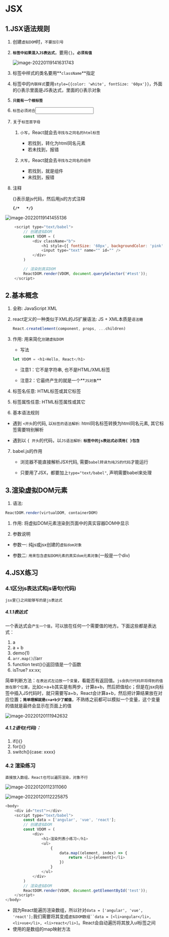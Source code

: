 # JSX

## 1.JSX语法规则

1. 创建`虚拟DOM`时，`不要加引号`

2. **`标签中如果混入JS表达式`**，要用`{}`。**`必须有值`**

   ![image-20220119141631743](C:\Users\zayn\AppData\Roaming\Typora\typora-user-images\image-20220119141631743.png)

3. 标签中样式的类名要用**`className`**指定

4. 标签中的`内联样式`要用`style={{color: 'white', fontSize: '60px'}}`，外面的{}表示里面是JS表达式，里面的{}表示对象

5. **`只能有一个根标签`**

6. `标签必须闭合`<input type="text"/>

7. 关于`标签首字母`

   1. `小写`，React就会去`寻找与之同名的html标签`
      - 若找到，转化为html同名元素
      - 若未找到，报错

   1. `大写`，React就会去`寻找与之同名的组件`
      - 若找到，就是组件
      - 未找到，报错

8. 注释

   {}表示是js代码，然后用js的方式注释

   **`{/*   */}`**

![image-20220119141455136](C:\Users\zayn\AppData\Roaming\Typora\typora-user-images\image-20220119141455136.png)

``` javascript
    <script type="text/babel">
        // 创建虚拟DOM
        const VDOM = (
            <div className="b">
                <h1 style={{ fontSize: '60px', backgroundColor: 'pink' }}>Hello React! </h1>
                <input type="text" name="" id="" />
            </div>
        )

        // 渲染到真实DOM
        ReactDOM.render(VDOM, document.querySelector('#test'));
    </script>
```

## 2.基本概念

1. 全称:  JavaScript XML

2. react定义的一种类似于XML的JS扩展语法: JS + XML本质是`语法糖`

   ``` javascript
   React.createElement(component, props, ...children)
   ```

   

3. 作用: 用来简化`创建虚拟DOM `

   -  写法

   ``` javascript
   let VDOM = <h1>Hello, React</h1>
   ```

   

   - 注意1：它不是字符串, 也不是HTML/XML标签

   - 注意2：它最终产生的就是一个**`JS对象`**

4. 标签名任意: HTML标签或其它标签

5.  标签属性任意: HTML标签属性或其它

6.  基本语法规则

   -  遇到 `<开头`的代码, 以`标签的语法解析`: html同名标签转换为html同名元素, 其它标签需要特别解析

   -  遇到以 `{ 开头`的代码，以`JS语法解析`: **`标签中的js表达式必须用{ }包含`**

7. babel.js的作用

   - 浏览器不能直接解析JSX代码, 需要`babel转译为纯JS的代码`才能运行

   - 只要用了JSX，都要加上`type="text/babel"`, 声明需要babel来处理

## 3.渲染虚拟DOM元素

1. 语法:  

``` javascript
ReactDOM.render(virtualDOM, containerDOM)
```

1. 作用: 将虚拟DOM元素渲染到页面中的真实容器DOM中显示

2.  参数说明

   - 参数一: 纯js或jsx创建的`虚拟dom对象`

   - 参数二: `用来包含虚拟DOM元素的真实dom元素对象`(一般是一个div)

## 4.JSX练习

### 4.1区分js表达式和js语句(代码)

`jsx里{}之间能够写的是js表达式`

##### 4.1.1表达式

一个表达式会`产生一个值`，可以放在任何一个需要值的地方。下面这些都是表达式：

1. a
2. a + b
3. demo(1)
4. `arr.map()`//arr
5. function test(){}返回值是一个函数
5. isTrue? xx:xx;

简单判断方法：`在表达式左边放一个变量`，看能否有返回值。`js会执行代码并将得到的值放在那个位置`，比如c=a+b其实是有两步，计算a+b，然后把值给c；但是在jsx向标签中插入JS代码时，就只需要写a+b，React会计算a+b，然后把计算结果放在对应位置；**`简单理解就是c=a+b少了赋值`**，不熟练之前都可以模拟一个变量，这个变量的值就是最终会显示在页面上的值

![image-20220120111942632](C:\Users\zayn\AppData\Roaming\Typora\typora-user-images\image-20220120111942632.png)

##### 4.1.2语句(代码)：

1. if(){}
2. for(){}
3. switch(){case: xxxx}

### 4.2 渲染练习

`直接放入数组，React也可以遍历渲染，对象不行`

![image-20220120112311060](C:\Users\zayn\AppData\Roaming\Typora\typora-user-images\image-20220120112311060.png)

![image-20220120112225875](C:\Users\zayn\AppData\Roaming\Typora\typora-user-images\image-20220120112225875.png)

``` javascript
<body>
    <div id="test"></div>
    <script type="text/babel">
        const data = ['angular', 'vue', 'react'];
        // 创建虚拟DOM
        const VDOM = (
            <div>
                <h1>渲染列表小练习</h1>
                <ul>
                    {
                        data.map((element, index) => {
                            return <li>{element}</li>
                        })
                    }
                </ul>
            </div>
        )
        // 渲染虚拟DOM
        ReactDOM.render(VDOM, document.getElementById('test'));
    </script>
</body>
```

- 因为React能遍历渲染数组，所以针对`data = ['angular', 'vue', 'react'];`我们需要将其变成`虚拟DOM数组``data = [<li>angular</li>, <li>vue</li>, <li>react</li>]`。React会自动遍历将其放入ul标签之间
- 使用的是数组的map映射方法

